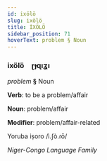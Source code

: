 ```yaml
---
id: ixölö
slug: ixölö
title: İXÖLÖ
sidebar_position: 71
hoverText: problem § Noun
---
```


### ixölö&emsp;<span kind="abugida">ɽɟɋıʓı</span>

*problem* **§** Noun

**Verb**: to be a problem/affair

**Noun**: problem/affair

**Modifier**: problem/affair-related

Yoruba iṣoro /ì.ʃò.ɾō/

*Niger-Congo Language Family*